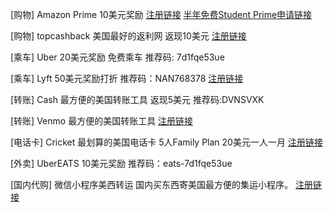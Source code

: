 [购物] Amazon Prime 10美元奖励 [注册链接](https://www.amazon.com/gp/student/signup/info?ie=UTF8&refcust=CNEXTCEKI4M77QCKOVYU6WIVXI&ref_type=generic&ref=sm_st_ref_g_gen) [半年免费Student Prime申请链接](https://www.amazon.com/dp/B00DBYBNEE?_encoding=UTF8&*Version*=1&*entries*=0)

[购物] topcashback 美国最好的返利网 返现10美元 [注册链接](http://www.topcashback.com/ref/member87066003232)

[乘车] Uber 20美元奖励 免费乘车 推荐码: 7d1fqe53ue

[乘车] Lyft 50美元奖励打折 推荐码：NAN768378  [注册链接](https://www.lyft.com/invite/NAN768378)

[转账] Cash 最方便的美国转账工具 返现5美元 推荐码:DVNSVXK

[转账] Venmo 最方便的美国转账工具 [注册链接](https://venmo.com/i/hot13399)

[电话卡] Cricket 最划算的美国电话卡 5人Family Plan 20美元一人一月 [注册链接](https://refer.cricketwireless.com/8dwqQAZ)

[外卖] UberEATS 10美元奖励 推荐码：eats-7d1fqe53ue

[国内代购] 微信小程序美西转运 国内买东西寄美国最方便的集运小程序。 [注册链接](https://mp.weixin.qq.com/s/mcgVRxzjpQS0Mbw21Lkk8Q)
